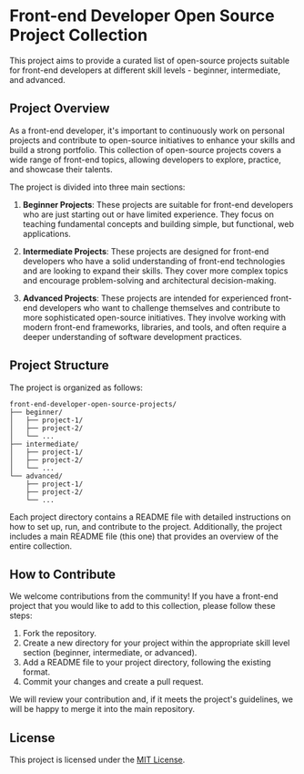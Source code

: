 # Front-end Developer Open Source Project Collection

This project aims to provide a curated list of open-source projects suitable for front-end developers at different skill levels - beginner, intermediate, and advanced.

## Project Overview

As a front-end developer, it's important to continuously work on personal projects and contribute to open-source initiatives to enhance your skills and build a strong portfolio. This collection of open-source projects covers a wide range of front-end topics, allowing developers to explore, practice, and showcase their talents.

The project is divided into three main sections:

1. **Beginner Projects**: These projects are suitable for front-end developers who are just starting out or have limited experience. They focus on teaching fundamental concepts and building simple, but functional, web applications.

2. **Intermediate Projects**: These projects are designed for front-end developers who have a solid understanding of front-end technologies and are looking to expand their skills. They cover more complex topics and encourage problem-solving and architectural decision-making.

3. **Advanced Projects**: These projects are intended for experienced front-end developers who want to challenge themselves and contribute to more sophisticated open-source initiatives. They involve working with modern front-end frameworks, libraries, and tools, and often require a deeper understanding of software development practices.

## Project Structure

The project is organized as follows:

```
front-end-developer-open-source-projects/
├── beginner/
│   ├── project-1/
│   ├── project-2/
│   └── ...
├── intermediate/
│   ├── project-1/
│   ├── project-2/
│   └── ...
└── advanced/
    ├── project-1/
    ├── project-2/
    └── ...
```

Each project directory contains a README file with detailed instructions on how to set up, run, and contribute to the project. Additionally, the project includes a main README file (this one) that provides an overview of the entire collection.

## How to Contribute

We welcome contributions from the community! If you have a front-end project that you would like to add to this collection, please follow these steps:

1. Fork the repository.
2. Create a new directory for your project within the appropriate skill level section (beginner, intermediate, or advanced).
3. Add a README file to your project directory, following the existing format.
4. Commit your changes and create a pull request.

We will review your contribution and, if it meets the project's guidelines, we will be happy to merge it into the main repository.

## License

This project is licensed under the [MIT License](LICENSE).
